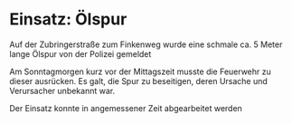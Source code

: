 # Einsatz: Ölspur

Auf der Zubringerstraße zum Finkenweg wurde eine schmale ca. 5 Meter lange Ölspur von der Polizei gemeldet

Am Sonntagmorgen kurz vor der Mittagszeit musste die Feuerwehr zu dieser ausrücken. 
Es galt, die Spur zu beseitigen, deren Ursache und Verursacher unbekannt war.

Der Einsatz konnte in angemessener Zeit abgearbeitet werden